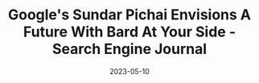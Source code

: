 ---
category:
- .nan
date: 2023-05-10
keyword_suggestion: ubuntu install docker
post_inspiration: https://www.searchenginejournal.com/googles-sundar-pichai-envisions-a-future-with-bard-at-your-side/484757/
silot_terms: digital automation
title: Google's Sundar Pichai Envisions A Future With Bard At Your Side - Search Engine
  Journal
---